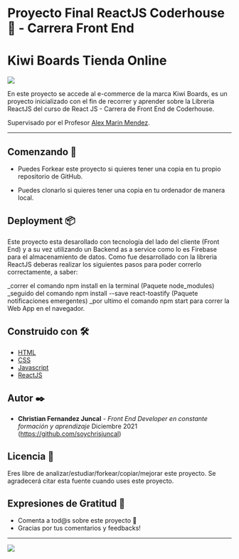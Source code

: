 # Proyecto Final ReactJS Coderhouse 🚀 - Carrera Front End 

# Kiwi Boards Tienda Online

<img src="https://i.ibb.co/BVJk7Gz/presentacion-OK.jpg">

En este proyecto se accede al e-commerce de la marca Kiwi Boards, es un proyecto inicializado con el fin de recorrer y aprender sobre la Libreria ReactJS del curso de React JS - Carrera de Front End de Coderhouse.

Supervisado por el Profesor [Alex Marin Mendez](https://github.com/alexmarinmendez).

---

## Comenzando 🚀

- Puedes Forkear este proyecto si quieres tener una copia en tu propio repositorio de GitHub.

- Puedes clonarlo si quieres tener una copia en tu ordenador de manera local.


## Deployment 📦

Este proyecto esta desarollado con tecnología del lado del cliente (Front End) y a su vez utilizando un Backend as a service como lo es Firebase para el almacenamiento de datos. Como fue desarrollado con la libreria ReactJS deberas realizar los siguientes pasos para poder correrlo correctamente, a saber:

_correr el comando npm install en la terminal (Paquete node_modules)
_seguido del comando npm install --save react-toastify (Paquete notificaciones emergentes)
_por ultimo el comando npm start para correr la Web App en el navegador.

## Construido con 🛠️

* [HTML](https://developer.mozilla.org/es/docs/Web/HTML)
* [CSS](https://developer.mozilla.org/es/docs/Web/CSS)
* [Javascript](https://developer.mozilla.org/es/docs/Web/JavaScript)
* [ReactJS](https://developer.mozilla.org/es/docs/Learn/Tools_and_testing/Client-side_JavaScript_frameworks/React_getting_started)

## Autor ✒️

* **Christian Fernandez Juncal** - *Front End Developer en constante formación y aprendizaje* Diciembre 2021 (https://github.com/soychrisjuncal)

## Licencia 📄

Eres libre de analizar/estudiar/forkear/copiar/mejorar este proyecto. Se agradecerá citar esta fuente cuando uses este proyecto.

## Expresiones de Gratitud 🎁

* Comenta a tod@s sobre este proyecto 📢
* Gracias por tus comentarios y feedbacks!



---
<img src="https://i.ibb.co/qFg89P1/firma-Copy.png" />
